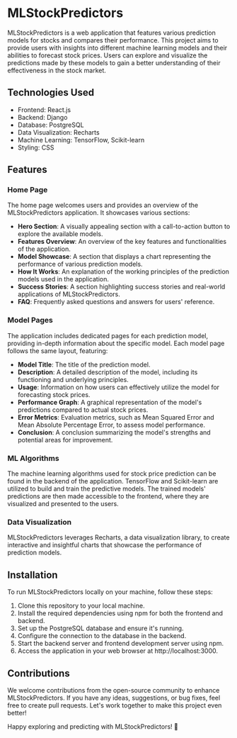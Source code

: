 # MLStockPredictors

MLStockPredictors is a web application that features various prediction models for stocks and compares their performance. This project aims to provide users with insights into different machine learning models and their abilities to forecast stock prices. Users can explore and visualize the predictions made by these models to gain a better understanding of their effectiveness in the stock market.

## Technologies Used

- Frontend: React.js
- Backend: Django
- Database: PostgreSQL
- Data Visualization: Recharts
- Machine Learning: TensorFlow, Scikit-learn
- Styling: CSS

## Features

### Home Page

The home page welcomes users and provides an overview of the MLStockPredictors application. It showcases various sections:

- **Hero Section**: A visually appealing section with a call-to-action button to explore the available models.
- **Features Overview**: An overview of the key features and functionalities of the application.
- **Model Showcase**: A section that displays a chart representing the performance of various prediction models.
- **How It Works**: An explanation of the working principles of the prediction models used in the application.
- **Success Stories**: A section highlighting success stories and real-world applications of MLStockPredictors.
- **FAQ**: Frequently asked questions and answers for users' reference.

### Model Pages

The application includes dedicated pages for each prediction model, providing in-depth information about the specific model. Each model page follows the same layout, featuring:

- **Model Title**: The title of the prediction model.
- **Description**: A detailed description of the model, including its functioning and underlying principles.
- **Usage**: Information on how users can effectively utilize the model for forecasting stock prices.
- **Performance Graph**: A graphical representation of the model's predictions compared to actual stock prices.
- **Error Metrics**: Evaluation metrics, such as Mean Squared Error and Mean Absolute Percentage Error, to assess model performance.
- **Conclusion**: A conclusion summarizing the model's strengths and potential areas for improvement.

### ML Algorithms

The machine learning algorithms used for stock price prediction can be found in the backend of the application. TensorFlow and Scikit-learn are utilized to build and train the predictive models. The trained models' predictions are then made accessible to the frontend, where they are visualized and presented to the users.

### Data Visualization

MLStockPredictors leverages Recharts, a data visualization library, to create interactive and insightful charts that showcase the performance of prediction models.

## Installation

To run MLStockPredictors locally on your machine, follow these steps:

1. Clone this repository to your local machine.
2. Install the required dependencies using npm for both the frontend and backend.
3. Set up the PostgreSQL database and ensure it's running.
4. Configure the connection to the database in the backend.
5. Start the backend server and frontend development server using npm.
6. Access the application in your web browser at http://localhost:3000.

## Contributions

We welcome contributions from the open-source community to enhance MLStockPredictors. If you have any ideas, suggestions, or bug fixes, feel free to create pull requests. Let's work together to make this project even better!

Happy exploring and predicting with MLStockPredictors! 🚀
